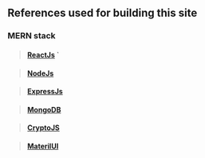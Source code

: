 ## References used for building this site

### MERN stack 

> #### [ReactJs](https://reactjs.org/docs/getting-started.html) `

> #### [NodeJs](https://nodejs.dev/learn) 

> #### [ExpressJs](https://expressjs.com/en/4x/api.html) 

> #### [MongoDB](https://docs.mongodb.com/manual/crud/) 

> #### [CryptoJS](https://cryptojs.gitbook.io/docs/)  

> #### [MaterilUI](https://material-ui.com/) 



